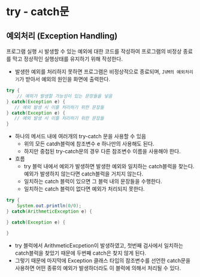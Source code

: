 # try - catch문

## 예외처리 (Exception Handling)
프로그램 실행 시 발생할 수 있는 예외에 대한 코드를 작성하여 프로그램의 비정상 종료를 막고 정상적인 실행상태를 유지하기 위해 작성한다.
* 발생한 예외를 처리하지 못하면 프로그램은 비정상적으로 종료되며, ```JVM의 예외처리기```가 받아서 예외의 원인을 화면에 출력한다.

```java
try {
    // 예외가 발생할 가능성이 있는 문장들을 넣음
} catch(Exception e) {
   // 예외 발생 시 이를 처리하기 위한 문장들
} catch(Exception e) {
   // 예외 발생 시 이를 처리하기 위한 문장들
}
```
* 하나의 메서드 내에 여러개의 try-catch 문을 사용할 수 있음
  * 위의 모든 catdh블럭에 참조변수 e 하나만의 사용해도 된다. 
  * 하지만 중첩된 try-catch문의 경우 다른 참조변수 이름을 사용해야 한다.
* 흐름 
  * try 블럭 내에서 예외가 발생하면 발생한 예외와 일치하는 catch블럭을 찾는다. 예외가 발생하지 않는다면 catch블럭을 거치지 않는다.
  * 일치하는 catch 블럭이 있으면 그 블럭 내의 문장들을 수행한다.
  * 일치하는 catch 블럭이 없다면 예외가 처리되지 못한다.
  
```java
try {
    System.out.println(0/0); 
} catch(ArithmeticException e) {

} catch(Exception e) {

}
```
* try 블럭에서 ArithmeticExcpetion이 발생하였고, 첫번째 검사에서 일치하는 catch블럭을 찾았기 때문에 두번째 catch은 찾지 않게 된다.
* 그렇기 때문에 마지막에 Exception 클래스 타입의 참조변수를 선언한 catch문을 사용하면 어떤 종류의 예외가 발생하더라도 이 블럭에 의해서 처리될 수 있다. 
